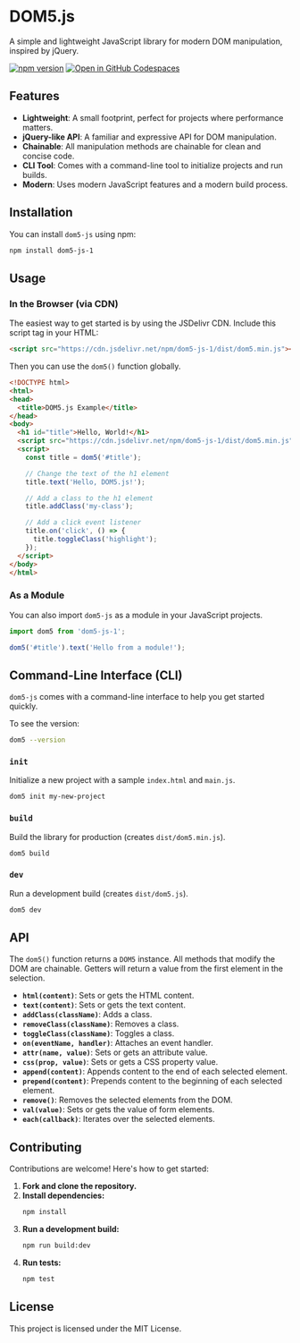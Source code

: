 # DOM5.js

A simple and lightweight JavaScript library for modern DOM manipulation, inspired by jQuery.

[![npm version](https://badge.fury.io/js/dom5-js-1.svg)](https://badge.fury.io/js/dom5-js-1)  [![Open in GitHub Codespaces](https://github.com/codespaces/badge.svg)](https://codespaces.new/gtref/DOM5)


## Features

-   **Lightweight**: A small footprint, perfect for projects where performance matters.
-   **jQuery-like API**: A familiar and expressive API for DOM manipulation.
-   **Chainable**: All manipulation methods are chainable for clean and concise code.
-   **CLI Tool**: Comes with a command-line tool to initialize projects and run builds.
-   **Modern**: Uses modern JavaScript features and a modern build process.

## Installation

You can install `dom5-js` using npm:

```bash
npm install dom5-js-1
```

## Usage

### In the Browser (via CDN)

The easiest way to get started is by using the JSDelivr CDN. Include this script tag in your HTML:

```html
<script src="https://cdn.jsdelivr.net/npm/dom5-js-1/dist/dom5.min.js"></script>
```

Then you can use the `dom5()` function globally.

```html
<!DOCTYPE html>
<html>
<head>
  <title>DOM5.js Example</title>
</head>
<body>
  <h1 id="title">Hello, World!</h1>
  <script src="https://cdn.jsdelivr.net/npm/dom5-js-1/dist/dom5.min.js"></script>
  <script>
    const title = dom5('#title');

    // Change the text of the h1 element
    title.text('Hello, DOM5.js!');

    // Add a class to the h1 element
    title.addClass('my-class');

    // Add a click event listener
    title.on('click', () => {
      title.toggleClass('highlight');
    });
  </script>
</body>
</html>
```

### As a Module

You can also import `dom5-js` as a module in your JavaScript projects.

```javascript
import dom5 from 'dom5-js-1';

dom5('#title').text('Hello from a module!');
```

## Command-Line Interface (CLI)

`dom5-js` comes with a command-line interface to help you get started quickly.

To see the version:
```bash
dom5 --version
```

### `init`

Initialize a new project with a sample `index.html` and `main.js`.

```bash
dom5 init my-new-project
```

### `build`

Build the library for production (creates `dist/dom5.min.js`).

```bash
dom5 build
```

### `dev`

Run a development build (creates `dist/dom5.js`).

```bash
dom5 dev
```

## API

The `dom5()` function returns a `DOM5` instance. All methods that modify the DOM are chainable. Getters will return a value from the first element in the selection.

-   **`html(content)`**: Sets or gets the HTML content.
-   **`text(content)`**: Sets or gets the text content.
-   **`addClass(className)`**: Adds a class.
-   **`removeClass(className)`**: Removes a class.
-   **`toggleClass(className)`**: Toggles a class.
-   **`on(eventName, handler)`**: Attaches an event handler.
-   **`attr(name, value)`**: Sets or gets an attribute value.
-   **`css(prop, value)`**: Sets or gets a CSS property value.
-   **`append(content)`**: Appends content to the end of each selected element.
-   **`prepend(content)`**: Prepends content to the beginning of each selected element.
-   **`remove()`**: Removes the selected elements from the DOM.
-   **`val(value)`**: Sets or gets the value of form elements.
-   **`each(callback)`**: Iterates over the selected elements.

## Contributing

Contributions are welcome! Here's how to get started:

1.  **Fork and clone the repository.**
2.  **Install dependencies:**
    ```bash
    npm install
    ```
3.  **Run a development build:**
    ```bash
    npm run build:dev
    ```
4.  **Run tests:**
    ```bash
    npm test
    ```

## License

This project is licensed under the MIT License.
